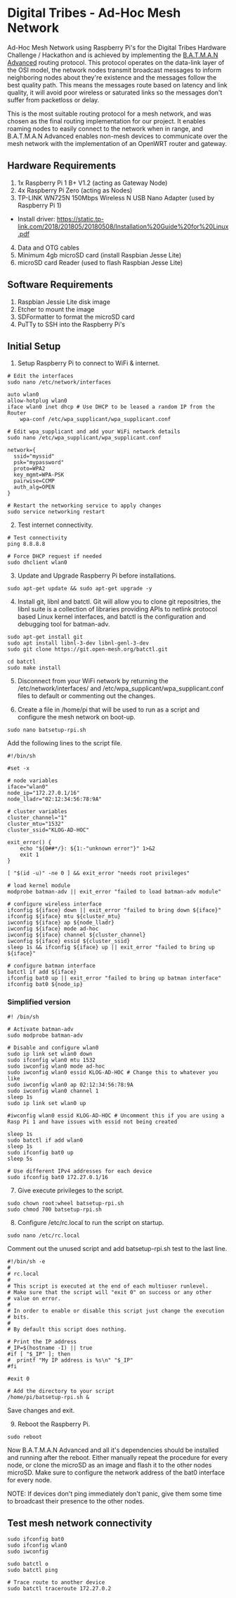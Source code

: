 # Digital Tribes - Ad-Hoc Mesh Network
Ad-Hoc Mesh Network using Raspberry Pi's for the Digital Tribes Hardware Challenge / Hackathon and is achieved by implementing the [B.A.T.M.A.N Advanced](https://www.open-mesh.org/projects/batman-adv/wiki/Wiki) routing protocol. This protocol operates on the data-link layer of the OSI model, the network nodes transmit broadcast messages to inform neighboring nodes about they're existence and the messages follow the best quality path. This means the messages route based on latency and link quality, it will avoid poor wireless or saturated links so the messages don't suffer from packetloss or delay.

This is the most suitable routing protocol for a mesh network, and was chosen as the final routing implementation for our project. It enables roaming nodes to easily connect to the network when in range, and B.A.T.M.A.N Advanced enables non-mesh devices to communicate over the mesh network with the implementation of an OpenWRT router and gateway.

## Hardware Requirements

1. 1x Raspberry Pi 1 B+ V1.2 (acting as Gateway Node)
2. 4x Raspberry Pi Zero (acting as Nodes)
3. TP-LINK WN725N 150Mbps Wireless N USB Nano Adapter (used by Raspberry Pi 1)
* Install driver: https://static.tp-link.com/2018/201805/20180508/Installation%20Guide%20for%20Linux.pdf
4. Data and OTG cables
5. Minimum 4gb microSD card (install Raspbian Jesse Lite)
6. microSD card Reader (used to flash Raspbian Jesse Lite)

## Software Requirements

1. Raspbian Jessie Lite disk image
2. Etcher to mount the image
3. SDFormatter to format the microSD card
4. PuTTy to SSH into the Raspberry Pi's

## Initial Setup
1. Setup Raspberry Pi to connect to WiFi & internet.
```
# Edit the interfaces
sudo nano /etc/network/interfaces

auto wlan0
allow-hotplug wlan0
iface wlan0 inet dhcp # Use DHCP to be leased a random IP from the Router
    wpa-conf /etc/wpa_supplicant/wpa_supplicant.conf

# Edit wpa_supplicant and add your WiFi network details
sudo nano /etc/wpa_supplicant/wpa_supplicant.conf

network={
  ssid="myssid"
  psk="mypassword"
  proto=WPA2
  key_mgmt=WPA-PSK
  pairwise=CCMP
  auth_alg=OPEN
}

# Restart the networking service to apply changes
sudo service networking restart
```

2. Test internet connectivity.
```
# Test connectivity
ping 8.8.8.8

# Force DHCP request if needed
sudo dhclient wlan0

```

3. Update and Upgrade Raspberry Pi before installations.
```
sudo apt-get update && sudo apt-get upgrade -y
```

4. Install git, libnl and batctl. Git will allow you to clone git repositries, the libnl suite is a collection of libraries providing APIs to netlink protocol based Linux kernel interfaces, and batctl is the configuration and debugging tool for batman-adv.
```
sudo apt-get install git
sudo apt install libnl-3-dev libnl-genl-3-dev
sudo git clone https://git.open-mesh.org/batctl.git

cd batctl
sudo make install
```

5. Disconnect from your WiFi network by returning the /etc/network/interfaces/ and /etc/wpa_supplicant/wpa_supplicant.conf files to default or commenting out the changes.

6. Create a file in /home/pi that will be used to run as a script and configure the mesh network on boot-up.
```
sudo nano batsetup-rpi.sh
```
Add the following lines to the script file.
```
#!/bin/sh

#set -x

# node variables
iface="wlan0"
node_ip="172.27.0.1/16"
node_lladr="02:12:34:56:78:9A"

# cluster variables
cluster_channel="1"
cluster_mtu="1532"
cluster_ssid="KLOG-AD-HOC"

exit_error() {
	echo "${0##*/}: ${1:-"unknown error"}" 1>&2
	exit 1
}

[ "$(id -u)" -ne 0 ] && exit_error "needs root privileges"

# load kernel module
modprobe batman-adv || exit_error "failed to load batman-adv module"

# configure wireless interface
ifconfig ${iface} down || exit_error "failed to bring down ${iface}"
ifconfig ${iface} mtu ${cluster_mtu}
iwconfig ${iface} ap ${node_lladr}
iwconfig ${iface} mode ad-hoc
iwconfig ${iface} channel ${cluster_channel}
iwconfig ${iface} essid ${cluster_ssid}
sleep 1s && ifconfig ${iface} up || exit_error "failed to bring up ${iface}"

# configure batman interface
batctl if add ${iface}
ifconfig bat0 up || exit_error "failed to bring up batman interface"
ifconfig bat0 ${node_ip}
```

### Simplified version
```
#! /bin/sh

# Activate batman-adv
sudo modprobe batman-adv

# Disable and configure wlan0
sudo ip link set wlan0 down
sudo ifconfig wlan0 mtu 1532
sudo iwconfig wlan0 mode ad-hoc
sudo iwconfig wlan0 essid KLOG-AD-HOC # Change this to whatever you like
sudo iwconfig wlan0 ap 02:12:34:56:78:9A
sudo iwconfig wlan0 channel 1
sleep 1s
sudo ip link set wlan0 up

#iwconfig wlan0 essid KLOG-AD-HOC # Uncomment this if you are using a Rasp Pi 1 and have issues with essid not being created

sleep 1s
sudo batctl if add wlan0
sleep 1s
sudo ifconfig bat0 up
sleep 5s

# Use different IPv4 addresses for each device
sudo ifconfig bat0 172.27.0.1/16 
```

7. Give execute privileges to the script.
```
sudo chown root:wheel batsetup-rpi.sh
sudo chmod 700 batsetup-rpi.sh
```

8. Configure /etc/rc.local to run the script on startup.
```
sudo nano /etc/rc.local
```
Comment out the unused script and add batsetup-rpi.sh test to the last line.
```
#!/bin/sh -e
#
# rc.local
#
# This script is executed at the end of each multiuser runlevel.
# Make sure that the script will "exit 0" on success or any other
# value on error.
#
# In order to enable or disable this script just change the execution
# bits.
#
# By default this script does nothing.

# Print the IP address
#_IP=$(hostname -I) || true
#if [ "$_IP" ]; then
#  printf "My IP address is %s\n" "$_IP"
#fi

#exit 0

# Add the directory to your script
/home/pi/batsetup-rpi.sh &
```
Save changes and exit.

9. Reboot the Raspberry Pi.
```
sudo reboot
```

Now B.A.T.M.A.N Advanced and all it's dependencies should be installed and running after the reboot. Either manually repeat the procedure for every node, or clone the microSD as an image and flash it to the other nodes microSD. Make sure to configure the network address of the bat0 interface for every node.

NOTE: If devices don't ping immediately don't panic, give them some time to broadcast their presence to the other nodes.

## Test mesh network connectivity
```
sudo ifconfig bat0
sudo ifconfig wlan0
sudo iwconfig

sudo batctl o
sudo batctl ping

# Trace route to another device
sudo batctl traceroute 172.27.0.2
```
